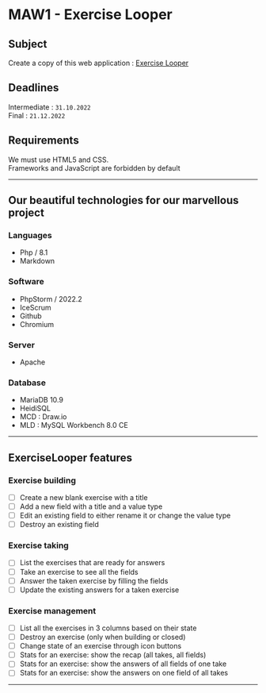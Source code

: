 # MAW1 - Exercise Looper
## Subject
Create a copy of this web application : [Exercise Looper](https://stormy-plateau-54488.herokuapp.com)
## Deadlines
 Intermediate : `31.10.2022`  
 Final : `21.12.2022`
## Requirements
We must use HTML5 and CSS.  
Frameworks and JavaScript are forbidden by default
___
## Our beautiful technologies for our marvellous project
### Languages
- Php / 8.1
- Markdown
### Software
- PhpStorm / 2022.2
- IceScrum
- Github
- Chromium
### Server
- Apache
### Database
- MariaDB 10.9
- HeidiSQL
- MCD : Draw.io
- MLD : MySQL Workbench 8.0 CE
___
## ExerciseLooper features

### Exercise building

- [ ] Create a new blank exercise with a title
- [ ] Add a new field with a title and a value type
- [ ] Edit an existing field to either rename it or change the value type
- [ ] Destroy an existing field

### Exercise taking

- [ ] List the exercises that are ready for answers
- [ ] Take an exercise to see all the fields
- [ ] Answer the taken exercise by filling the fields
- [ ] Update the existing answers for a taken exercise

### Exercise management

- [ ] List all the exercises in 3 columns based on their state
- [ ] Destroy an exercise (only when building or closed)
- [ ] Change state of an exercise through icon buttons
- [ ] Stats for an exercise: show the recap (all takes, all fields)
- [ ] Stats for an exercise: show the answers of all fields of one take
- [ ] Stats for an exercise: show the answers on one field of all takes
___
